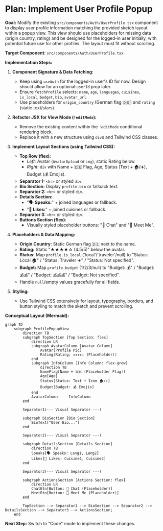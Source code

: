 # Plan: Implement User Profile Popup

**Goal:** Modify the existing `src/components/Auth/UserProfile.tsx` component to display user profile information matching the provided sketch layout within a popup view. This view should use placeholders for missing data (origin country, rating) and be designed for the logged-in user initially, with potential future use for other profiles. The layout must fit without scrolling.

**Target Component:** `src/components/Auth/UserProfile.tsx`

**Implementation Steps:**

1.  **Component Signature & Data Fetching:**
    *   Keep using `useAuth` for the logged-in user's ID for now. Design should allow for an optional `userId` prop later.
    *   Ensure `fetchProfile` selects: `name`, `age`, `languages`, `cuisines`, `is_local`, `budget`, `bio`, `avatar_url`.
    *   Use placeholders for `origin_country` (German flag 🇩🇪) and `rating` (static text/stars).

2.  **Refactor JSX for View Mode (`!editMode`):**
    *   Remove the existing content within the `!editMode` conditional rendering block.
    *   Replace it with a new structure using `div`s and Tailwind CSS classes.

3.  **Implement Layout Sections (using Tailwind CSS):**
    *   **Top Row (flex):**
        *   *Left:* Avatar (`AvatarUpload` or `img`), static Rating below.
        *   *Right:* `div` with Name + 🇩🇪 Flag, Age, Status (Text + 🏠/✈️), Budget (💰 Emojis).
    *   **Separator 1:** `<hr>` or styled `div`.
    *   **Bio Section:** Display `profile.bio` or fallback text.
    *   **Separator 2:** `<hr>` or styled `div`.
    *   **Details Section:**
        *   "🗣️ **Speaks:**" + joined languages or fallback.
        *   "🍜 **Likes:**" + joined cuisines or fallback.
    *   **Separator 3:** `<hr>` or styled `div`.
    *   **Buttons Section (flex):**
        *   Visually styled placeholder buttons: "💬 Chat" and "🤝 Meet Me".

4.  **Placeholders & Data Mapping:**
    *   **Origin Country:** Static German flag 🇩🇪 next to the name.
    *   **Rating:** Static "★★★★☆ (4.5/5)" below the avatar.
    *   **Status:** Map `profile.is_local` ('local'/'traveler'/null) to "Status: Local 🏠" / "Status: Traveler ✈️" / "Status: Not specified".
    *   **Budget:** Map `profile.budget` (1/2/3/null) to "Budget: 💰" / "Budget: 💰💰" / "Budget: 💰💰💰" / "Budget: Not specified".
    *   Handle `null`/empty values gracefully for all fields.

5.  **Styling:**
    *   Use Tailwind CSS extensively for layout, typography, borders, and button styling to match the sketch and prevent scrolling.

**Conceptual Layout (Mermaid):**

```mermaid
graph TD
    subgraph ProfilePopupView
        direction TB
        subgraph TopSection [Top Section: flex]
            direction LR
            subgraph AvatarColumn [Avatar Column]
                Avatar[Profile Pic]
                Rating[Rating: ★★★★☆ (Placeholder)]
            end
            subgraph InfoColumn [Info Column: flex-grow]
                direction TB
                NameFlag[Name + 🇩🇪 (Placeholder Flag)]
                Age[Age]
                Status[Status: Text + Icon 🏠/✈️]
                Budget[Budget: 💰 Emojis]
            end
            AvatarColumn --- InfoColumn
        end

        Separator1(--- Visual Separator ---)

        subgraph BioSection [Bio Section]
            BioText["User Bio..."]
        end

        Separator2(--- Visual Separator ---)

        subgraph DetailsSection [Details Section]
            direction TB
            Speaks[🗣️ Speaks: Lang1, Lang2]
            Likes[🍜 Likes: Cuisine1, Cuisine2]
        end

        Separator3(--- Visual Separator ---)

        subgraph ActionsSection [Actions Section: flex]
            direction LR
            ChatBtn[Button: 💬 Chat (Placeholder)]
            MeetBtn[Button: 🤝 Meet Me (Placeholder)]
        end

        TopSection --> Separator1 --> BioSection --> Separator2 --> DetailsSection --> Separator3 --> ActionsSection;
    end
```

**Next Step:** Switch to "Code" mode to implement these changes.